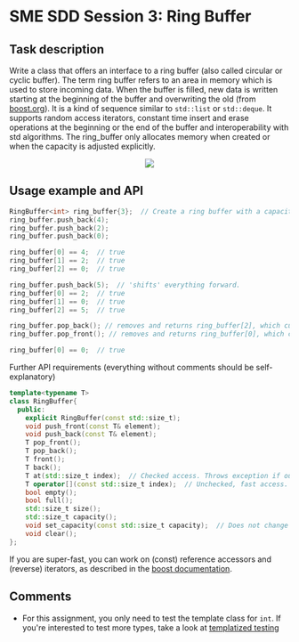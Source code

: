 # SME SDD Session 3: Ring Buffer

## Task description

Write a class that offers an interface to a ring buffer (also called circular or cyclic buffer). The term ring buffer refers to an area in memory which is used to store incoming data. When the buffer is filled, new data is written starting at the beginning of the buffer and overwriting the old (from [boost.org](https://www.boost.org/doc/libs/1_61_0/doc/html/circular_buffer.html)). It is a kind of sequence similar to `std::list` or `std::deque`. It supports random access iterators, constant time insert and erase operations at the beginning or the end of the buffer and interoperability with std algorithms.
The ring_buffer only allocates memory when created or when the capacity is adjusted explicitly.

<div style="text-align:center"><img src="https://www.boost.org/doc/libs/1_61_0/libs/circular_buffer/doc/images/circular_buffer.png" /></div>

## Usage example and API

```c++
RingBuffer<int> ring_buffer{3};  // Create a ring buffer with a capacity for 3 integers. Shall also support other types via template
ring_buffer.push_back(4);
ring_buffer.push_back(2);
ring_buffer.push_back(0);

ring_buffer[0] == 4;  // true
ring_buffer[1] == 2;  // true
ring_buffer[2] == 0;  // true

ring_buffer.push_back(5);  // 'shifts' everything forward.
ring_buffer[0] == 2;  // true
ring_buffer[1] == 0;  // true
ring_buffer[2] == 5;  // true

ring_buffer.pop_back(); // removes and returns ring_buffer[2], which currently equals 5
ring_buffer.pop_front(); // removes and returns ring_buffer[0], which currently equals 2

ring_buffer[0] == 0;  // true
```

Further API requirements (everything without comments should be self-explanatory)
```c++
template<typename T>
class RingBuffer{
  public:
    explicit RingBuffer(const std::size_t);
    void push_front(const T& element);
    void push_back(const T& element);
    T pop_front();
    T pop_back();
    T front();
    T back();
    T at(std::size_t index);  // Checked access. Throws exception if out of bounds
    T operator[](const std::size_t index);  // Unchecked, fast access. Undefined behavior if out of bounds.
    bool empty();
    bool full();
    std::size_t size();
    std::size_t capacity();
    void set_capacity(const std::size_t capacity);  // Does not change data if new capacity is larger than old. Cuts off from back if new capacity is smaller than old.
    void clear();
};
```

If you are super-fast, you can work on (const) reference accessors and (reverse) iterators, as described in the [boost documentation](https://www.boost.org/doc/libs/1_48_0/libs/circular_buffer/doc/circular_buffer.html).

## Comments

- For this assignment, you only need to test the template class for `int`. If you're interested to test more types, take a look at [templatized testing](https://github.com/google/googletest/blob/master/googletest/docs/advanced.md#typed-tests)